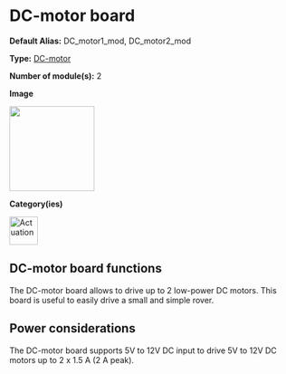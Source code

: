 # DC-motor board
<div class="cust_sheet" markdown="1">
<p class="cust_sheet-title" markdown="1"><strong>Default Alias:</strong> DC_motor1_mod, DC_motor2_mod</p>
<p class="cust_sheet-title" markdown="1"><strong>Type:</strong> <a href="/_pages/modules/modules_list/dc-motor.md">DC-motor</a></p>
<p class="cust_sheet-title" markdown="1"><strong>Number of module(s):</strong> 2</p>
<p class="cust_sheet-title" markdown="1"><strong>Image</strong></p>
<p class="cust_indent" markdown="1"><img height="150" src="{{img_path}}/power-switch-module.png"></p>
<p class="cust_sheet-title" markdown="1"><strong>Category(ies)</strong></p>
<p class="cust_indent" markdown="1">
<img height="50" src="{{img_path}}/sticker-actuation.png" title="Actuation">
</p>
</div>

## DC-motor board functions
The DC-motor board allows to drive up to 2 low-power DC motors. This board is useful to easily drive a small and simple rover.

## Power considerations
The DC-motor board supports 5V to 12V DC input to drive 5V to 12V DC motors up to 2 x 1.5 A (2 A peak).
